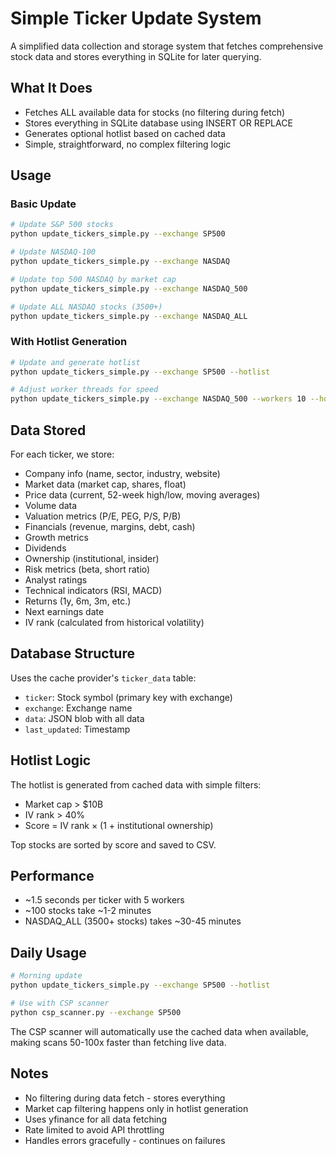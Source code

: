 # Simple Ticker Update System

A simplified data collection and storage system that fetches comprehensive stock data and stores everything in SQLite for later querying.

## What It Does

- Fetches ALL available data for stocks (no filtering during fetch)
- Stores everything in SQLite database using INSERT OR REPLACE
- Generates optional hotlist based on cached data
- Simple, straightforward, no complex filtering logic

## Usage

### Basic Update
```bash
# Update S&P 500 stocks
python update_tickers_simple.py --exchange SP500

# Update NASDAQ-100
python update_tickers_simple.py --exchange NASDAQ

# Update top 500 NASDAQ by market cap
python update_tickers_simple.py --exchange NASDAQ_500

# Update ALL NASDAQ stocks (3500+)
python update_tickers_simple.py --exchange NASDAQ_ALL
```

### With Hotlist Generation
```bash
# Update and generate hotlist
python update_tickers_simple.py --exchange SP500 --hotlist

# Adjust worker threads for speed
python update_tickers_simple.py --exchange NASDAQ_500 --workers 10 --hotlist
```

## Data Stored

For each ticker, we store:
- Company info (name, sector, industry, website)
- Market data (market cap, shares, float)
- Price data (current, 52-week high/low, moving averages)
- Volume data
- Valuation metrics (P/E, PEG, P/S, P/B)
- Financials (revenue, margins, debt, cash)
- Growth metrics
- Dividends
- Ownership (institutional, insider)
- Risk metrics (beta, short ratio)
- Analyst ratings
- Technical indicators (RSI, MACD)
- Returns (1y, 6m, 3m, etc.)
- Next earnings date
- IV rank (calculated from historical volatility)

## Database Structure

Uses the cache provider's `ticker_data` table:
- `ticker`: Stock symbol (primary key with exchange)
- `exchange`: Exchange name
- `data`: JSON blob with all data
- `last_updated`: Timestamp

## Hotlist Logic

The hotlist is generated from cached data with simple filters:
- Market cap > $10B
- IV rank > 40%
- Score = IV rank × (1 + institutional ownership)

Top stocks are sorted by score and saved to CSV.

## Performance

- ~1.5 seconds per ticker with 5 workers
- ~100 stocks take ~1-2 minutes
- NASDAQ_ALL (3500+ stocks) takes ~30-45 minutes

## Daily Usage

```bash
# Morning update
python update_tickers_simple.py --exchange SP500 --hotlist

# Use with CSP scanner
python csp_scanner.py --exchange SP500
```

The CSP scanner will automatically use the cached data when available, making scans 50-100x faster than fetching live data.

## Notes

- No filtering during data fetch - stores everything
- Market cap filtering happens only in hotlist generation
- Uses yfinance for all data fetching
- Rate limited to avoid API throttling
- Handles errors gracefully - continues on failures